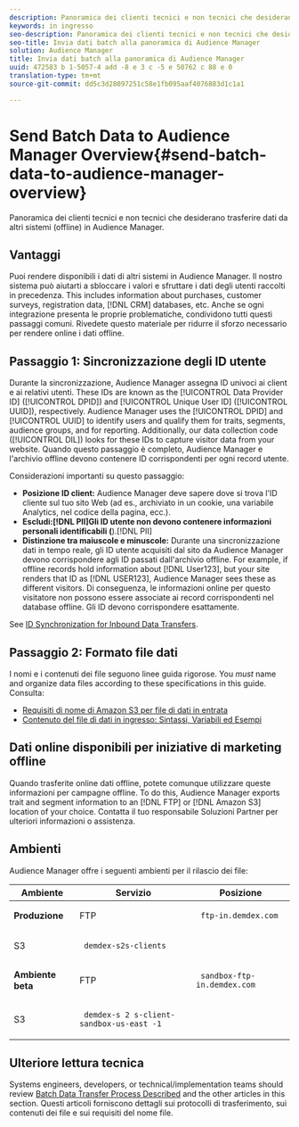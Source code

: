 ```yaml
---
description: Panoramica dei clienti tecnici e non tecnici che desiderano trasferire dati da altri sistemi (offline) in Audience Manager.
keywords: in ingresso
seo-description: Panoramica dei clienti tecnici e non tecnici che desiderano trasferire dati da altri sistemi (offline) in Audience Manager.
seo-title: Invia dati batch alla panoramica di Audience Manager
solution: Audience Manager
title: Invia dati batch alla panoramica di Audience Manager
uuid: 472583 b 1-5057-4 add -8 e 3 c -5 e 50762 c 88 e 0
translation-type: tm+mt
source-git-commit: dd5c3d28097251c58e1fb095aaf4076883d1c1a1

---
```



# Send Batch Data to Audience Manager Overview{#send-batch-data-to-audience-manager-overview}

Panoramica dei clienti tecnici e non tecnici che desiderano trasferire dati da altri sistemi (offline) in Audience Manager.

## Vantaggi

<!-- c_offline_to_online.xml -->

Puoi rendere disponibili i dati di altri sistemi in Audience Manager. Il nostro sistema può aiutarti a sbloccare i valori e sfruttare i dati degli utenti raccolti in precedenza. This includes information about purchases, customer surveys, registration data, [!DNL CRM] databases, etc. Anche se ogni integrazione presenta le proprie problematiche, condividono tutti questi passaggi comuni. Rivedete questo materiale per ridurre il sforzo necessario per rendere online i dati offline.

## Passaggio 1: Sincronizzazione degli ID utente

Durante la sincronizzazione, Audience Manager assegna ID univoci ai client e ai relativi utenti. These IDs are known as the [!UICONTROL Data Provider ID] ([!UICONTROL DPID]) and [!UICONTROL Unique User ID] ([!UICONTROL UUID]), respectively. Audience Manager uses the [!UICONTROL DPID] and [!UICONTROL UUID] to identify users and qualify them for traits, segments, audience groups, and for reporting. Additionally, our data collection code ([!UICONTROL DIL]) looks for these IDs to capture visitor data from your website. Quando questo passaggio è completo, Audience Manager e l&#39;archivio offline devono contenere ID corrispondenti per ogni record utente.

Considerazioni importanti su questo passaggio:

* **Posizione ID client:** Audience Manager deve sapere dove si trova l&#39;ID cliente sul tuo sito Web (ad es., archiviato in un cookie, una variabile Analytics, nel codice della pagina, ecc.).
* **Escludi:[!DNL PII]Gli ID utente non devono contenere informazioni personali identificabili (**).[!DNL PII]
* **Distinzione tra maiuscole e minuscole:** Durante una sincronizzazione dati in tempo reale, gli ID utente acquisiti dal sito da Audience Manager devono corrispondere agli ID passati dall&#39;archivio offline. For example, if offline records hold information about [!DNL User123], but your site renders that ID as [!DNL USER123], Audience Manager sees these as different visitors. Di conseguenza, le informazioni online per questo visitatore non possono essere associate ai record corrispondenti nel database offline. Gli ID devono corrispondere esattamente.

See [ID Synchronization for Inbound Data Transfers](../../../integration/sending-audience-data/batch-data-transfer-explained/id-sync-http.md).

<!-- 

<p> <b>Step 2: Create a Translation File</b> </p> 
<p>A translation file classifies data according to uniform and logical hierarchy. It is a taxonomy that helps you organize information from general categories (e.g., geography) to more precise classifications (e.g., <i>geography > United States > New York</i>). Also, it labels data with to easy to understand names such as "gender=male" or "color=green" instead of with your internal SKUs, abbreviations, or other names. The file lets Audience Manager display this information in a readable, logical manner. You and your data partners must create and share the translation file with Audience Manager before any real-time or server-to-server data transfers can begin. You can update this file on a schedule relevant to your business needs. </p> 
<p>Important considerations about this step: </p> 
<ul id="ul_6A05AECB0BD649B1BF1B34058E9008E2"> 
 <li id="li_39817ED898F14156A77FCAC066FE0968"> <b>Create a comprehensive list:</b> The translation file must include all the possible values that can be passed in on a particular key. For example, if you have category key called "color" and it accepts the values "red," "green," and "blue," the translation file must contain <i>all</i> those elements. </li> 
 <li id="li_19CAD7683BCF45278E2991C1EDBC9903"> <b>Case and content sensitivity:</b> The key-values in the file must match the values actually passed in to Audience Manager from your website. </li> 
</ul> 
<p>See DATA TRANSLATION FILE. </p>

 -->

## Passaggio 2: Formato file dati

I nomi e i contenuti dei file seguono linee guida rigorose. You *must* name and organize data files according to these specifications in this guide. Consulta:

* [Requisiti di nome di Amazon S3 per file di dati in entrata](../../../integration/sending-audience-data/batch-data-transfer-explained/inbound-s3-filenames.md)
* [Contenuto del file di dati in ingresso: Sintassi, Variabili ed Esempi](../../../integration/sending-audience-data/batch-data-transfer-explained/inbound-file-contents.md)

## Dati online disponibili per iniziative di marketing offline

Quando trasferite online dati offline, potete comunque utilizzare queste informazioni per campagne offline. To do this, Audience Manager exports trait and segment information to an [!DNL FTP] or [!DNL Amazon S3] location of your choice. Contatta il tuo responsabile Soluzioni Partner per ulteriori informazioni o assistenza.

## Ambienti

Audience Manager offre i seguenti ambienti per il rilascio dei file:

<table id="table_A61AA64578944B23B5A7355F2A76E882"> 
 <thead> 
  <tr> 
   <th colname="col1" class="entry"> Ambiente </th> 
   <th colname="col02" class="entry"> Servizio </th> 
   <th colname="col2" class="entry"> Posizione </th> 
  </tr> 
 </thead>
 <tbody> 
  <tr> 
   <td colname="col1" morerows="1"> <b>Produzione</b> </td> 
   <td colname="col02"> FTP </td> 
   <td colname="col2"> <p> <code> ftp-in.demdex.com</code> </p> </td> 
  </tr> 
  <tr> 
   <td colname="col02"> S3 </td> 
   <td colname="col2"> <p> <code> demdex-s2s-clients</code> </p> </td> 
  </tr> 
  <tr> 
   <td colname="col1" morerows="1"> <b>Ambiente beta</b> </td> 
   <td colname="col02"> FTP </td> 
   <td colname="col2"> <p><code> sandbox-ftp-in.demdex.com</code> </p> </td> 
  </tr> 
  <tr> 
   <td colname="col02"> S3 </td> 
   <td colname="col2"> <p> <code> demdex-s 2 s-client-sandbox-us-east -1</code> </p> </td> 
  </tr> 
 </tbody> 
</table>

## Ulteriore lettura tecnica

Systems engineers, developers, or technical/implementation teams should review [Batch Data Transfer Process Described](../../../integration/sending-audience-data/batch-data-transfer-explained/batch-data-transfer-explained.md#batch-data-transfer-process) and the other articles in this section. Questi articoli forniscono dettagli sui protocolli di trasferimento, sui contenuti dei file e sui requisiti del nome file.